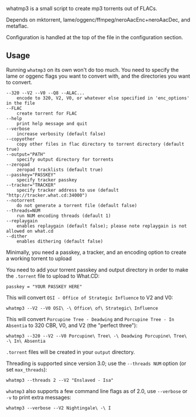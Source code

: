 whatmp3 is a small script to create mp3 torrents out of FLACs.

Depends on mktorrent, lame/oggenc/ffmpeg/neroAacEnc+neroAacDec, and metaflac.

Configuration is handled at the top of the file in the configuration section.

Usage
-----
Running `whatmp3` on its own won't do too much. You need to specify the lame or oggenc flags you want to convert with, and the directories you want to convert.

	--320 --V2 --V0 --Q8 --ALAC...
		encode to 320, V2, V0, or whatever else specified in 'enc_options' in the file
	--FLAC
		create torrent for FLAC
	--help
		print help message and quit
	--verbose
		increase verbosity (default false)
	--copyother
		copy other files in flac directory to torrent directory (default true)
	--output="PATH"
		specify output directory for torrents
	--zeropad
		zeropad tracklists (default true)
	--passkey="PASSKEY"
		specify tracker passkey
	--tracker="TRACKER"
		specify tracker address to use (default "http://tracker.what.cd:34000")
	--notorrent
		do not generate a torrent file (default false)
	--threads=NUM
		run NUM encoding threads (default 1)
	--replaygain
		enables replaygain (default false); please note replaygain is not allowed on what.cd
	--dither
		enables dithering (default false)
	
Minimally, you need a passkey, a tracker, and an encoding option to create a 
working torrent to upload

You need to add your torrent passkey and output directory in order to make the `.torrent` file to upload to What.CD:

	passkey = "YOUR PASSKEY HERE"

This will convert `OSI - Office of Strategic Influence` to V2 and V0:

	whatmp3 --V2 --V0 OSI\ -\ Office\ of\ Strategic\ Influence

This will convert `Porcupine Tree - Deadwing` and `Porcupine Tree - In Absentia` to 320 CBR, V0, and V2 (the "perfect three"):

	whatmp3 --320 --V2 --V0 Porcupine\ Tree\ -\ Deadwing Porcupine\ Tree\ -\ In\ Absentia

`.torrent` files will be created in your `output` directory.

Threading is supported since version 3.0; use the `--threads NUM` option (or set `max_threads`):

	whatmp3 --threads 2 --V2 "Enslaved - Isa"

`whatmp3` also supports a few command line flags as of 2.0, use `--verbose` or `-v` to print extra messages:
	
	whatmp3 --verbose --V2 Nightingale\ -\ I
